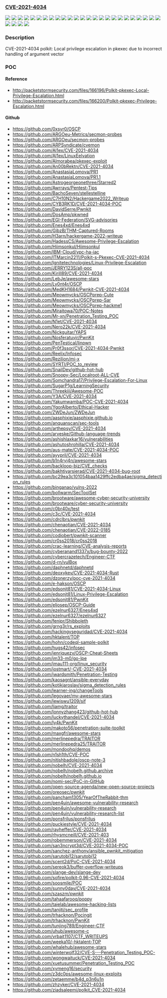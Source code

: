 ### [CVE-2021-4034](https://cve.mitre.org/cgi-bin/cvename.cgi?name=CVE-2021-4034)
![](https://img.shields.io/static/v1?label=Product&message=Red%20Hat%20Enterprise%20Linux%206%20Extended%20Lifecycle%20Support&color=blue)
![](https://img.shields.io/static/v1?label=Product&message=Red%20Hat%20Enterprise%20Linux%207&color=blue)
![](https://img.shields.io/static/v1?label=Product&message=Red%20Hat%20Enterprise%20Linux%207.3%20Advanced%20Update%20Support&color=blue)
![](https://img.shields.io/static/v1?label=Product&message=Red%20Hat%20Enterprise%20Linux%207.4%20Advanced%20Update%20Support&color=blue)
![](https://img.shields.io/static/v1?label=Product&message=Red%20Hat%20Enterprise%20Linux%207.6%20Advanced%20Update%20Support&color=blue)
![](https://img.shields.io/static/v1?label=Product&message=Red%20Hat%20Enterprise%20Linux%207.6%20Telco%20Extended%20Update%20Support&color=blue)
![](https://img.shields.io/static/v1?label=Product&message=Red%20Hat%20Enterprise%20Linux%207.6%20Update%20Services%20for%20SAP%20Solutions&color=blue)
![](https://img.shields.io/static/v1?label=Product&message=Red%20Hat%20Enterprise%20Linux%207.7%20Advanced%20Update%20Support&color=blue)
![](https://img.shields.io/static/v1?label=Product&message=Red%20Hat%20Enterprise%20Linux%207.7%20Telco%20Extended%20Update%20Support&color=blue)
![](https://img.shields.io/static/v1?label=Product&message=Red%20Hat%20Enterprise%20Linux%207.7%20Update%20Services%20for%20SAP%20Solutions&color=blue)
![](https://img.shields.io/static/v1?label=Product&message=Red%20Hat%20Enterprise%20Linux%208&color=blue)
![](https://img.shields.io/static/v1?label=Product&message=Red%20Hat%20Enterprise%20Linux%208.1%20Update%20Services%20for%20SAP%20Solutions&color=blue)
![](https://img.shields.io/static/v1?label=Product&message=Red%20Hat%20Enterprise%20Linux%208.2%20Extended%20Update%20Support&color=blue)
![](https://img.shields.io/static/v1?label=Product&message=Red%20Hat%20Enterprise%20Linux%208.4%20Extended%20Update%20Support&color=blue)
![](https://img.shields.io/static/v1?label=Product&message=Red%20Hat%20Virtualization%204%20for%20Red%20Hat%20Enterprise%20Linux%207&color=blue)
![](https://img.shields.io/static/v1?label=Product&message=Red%20Hat%20Virtualization%204%20for%20Red%20Hat%20Enterprise%20Linux%208&color=blue)
![](https://img.shields.io/static/v1?label=Version&message=!%200%3A0.112-12.el7_3.1%20&color=brighgreen)
![](https://img.shields.io/static/v1?label=Version&message=!%200%3A0.112-12.el7_4.2%20&color=brighgreen)
![](https://img.shields.io/static/v1?label=Version&message=!%200%3A0.112-18.el7_6.3%20&color=brighgreen)
![](https://img.shields.io/static/v1?label=Version&message=!%200%3A0.112-22.el7_7.2%20&color=brighgreen)
![](https://img.shields.io/static/v1?label=Version&message=!%200%3A0.112-26.el7_9.1%20&color=brighgreen)
![](https://img.shields.io/static/v1?label=Version&message=!%200%3A0.115-11.el8_2.2%20&color=brighgreen)
![](https://img.shields.io/static/v1?label=Version&message=!%200%3A0.115-11.el8_4.2%20&color=brighgreen)
![](https://img.shields.io/static/v1?label=Version&message=!%200%3A0.115-13.el8_5.1%20&color=brighgreen)
![](https://img.shields.io/static/v1?label=Version&message=!%200%3A0.115-9.el8_1.2%20&color=brighgreen)
![](https://img.shields.io/static/v1?label=Version&message=!%200%3A0.96-11.el6_10.2%20&color=brighgreen)
![](https://img.shields.io/static/v1?label=Version&message=!%200%3A4.3.21-20220126.0.el7_9%20&color=brighgreen)
![](https://img.shields.io/static/v1?label=Version&message=!%200%3A4.4.10-202202081536_8.5%20&color=brighgreen)
![](https://img.shields.io/static/v1?label=Vulnerability&message=Out-of-bounds%20Read&color=brighgreen)

### Description

CVE-2021-4034 polkit: Local privilege escalation in pkexec due to incorrect handling of argument vector

### POC

#### Reference
- http://packetstormsecurity.com/files/166196/Polkit-pkexec-Local-Privilege-Escalation.html
- http://packetstormsecurity.com/files/166200/Polkit-pkexec-Privilege-Escalation.html

#### Github
- https://github.com/0xsyr0/OSCP
- https://github.com/ARGOeu-Metrics/secmon-probes
- https://github.com/ARGOeu/secmon-probes
- https://github.com/ARPSyndicate/cvemon
- https://github.com/Al1ex/CVE-2021-4034
- https://github.com/Al1ex/LinuxEelvation
- https://github.com/Almorabea/pkexec-exploit
- https://github.com/An00bRektn/CVE-2021-4034
- https://github.com/AnastasiaLomova/PR1
- https://github.com/AnastasiaLomova/PR1.1
- https://github.com/Astrogeorgeonethree/Starred2
- https://github.com/Awrrays/Pentest-Tips
- https://github.com/BachoSeven/stellestelline
- https://github.com/C7H10N2/Hackergame2022_Writeup
- https://github.com/CYB3RK1D/CVE-2021-4034-POC
- https://github.com/DavidSerre/Pwnkit
- https://github.com/DosAmp/pkwned
- https://github.com/EGI-Federation/SVG-advisories
- https://github.com/Enes4xd/Enes4xd
- https://github.com/GibzB/THM-Captured-Rooms
- https://github.com/H3arn/hackergame-2022-writeup
- https://github.com/HadessCS/Awesome-Privilege-Escalation
- https://github.com/Hiimsonkul/Hiimsonkul
- https://github.com/IBM-Cloud/vpc-ha-iac
- https://github.com/ITMarcin2211/Polkit-s-Pkexec-CVE-2021-4034
- https://github.com/Ignitetechnologies/Linux-Privilege-Escalation
- https://github.com/JERRY123S/all-poc
- https://github.com/Kirill89/CVE-2021-4034
- https://github.com/LebJe/awesome-stars
- https://github.com/Ly0nt4r/OSCP
- https://github.com/MedKH1684/Pwnkit-CVE-2021-4034
- https://github.com/Meowmycks/OSCPprep-Cute
- https://github.com/Meowmycks/OSCPprep-Sar
- https://github.com/Meowmycks/OSCPprep-hackme1
- https://github.com/Miraitowa70/POC-Notes
- https://github.com/Mr-xn/Penetration_Testing_POC
- https://github.com/N1et/CVE-2021-4034
- https://github.com/Nero22k/CVE-2021-4034
- https://github.com/Nickguitar/YAPS
- https://github.com/Nosferatuvjr/PwnKit
- https://github.com/PenTestical/linpwn
- https://github.com/Pr0f3ssor/CVE-2021-4034-Pwnkit
- https://github.com/Reelix/Infosec
- https://github.com/Rezilion/mi-x
- https://github.com/SYRTI/POC_to_review
- https://github.com/SnailDev/github-hot-hub
- https://github.com/Snoopy-Sec/Localroot-ALL-CVE
- https://github.com/Somchandra17/Privilege-Escalation-For-Linux
- https://github.com/SugarP1g/LearningSecurity
- https://github.com/Threekiii/Awesome-POC
- https://github.com/Y3A/CVE-2021-4034
- https://github.com/Yakumwamba/POC-CVE-2021-4034
- https://github.com/YgorAlberto/Ethical-Hacker
- https://github.com/ZWDeJun/ZWDeJun
- https://github.com/aasphixie/aasphixie.github.io
- https://github.com/anquanscan/sec-tools
- https://github.com/arthepsy/CVE-2021-4034
- https://github.com/arveske/Github-language-trends
- https://github.com/ashishlaxkar16/vulnerabilities
- https://github.com/ashutoshrohilla/CVE-2021-4034
- https://github.com/aus-mate/CVE-2021-4034-POC
- https://github.com/ayypril/CVE-2021-4034
- https://github.com/b1n4ryj4n/awesome-stars
- https://github.com/backloop-biz/CVE_checks
- https://github.com/bakhtiyarsierad/CVE-2021-4034-bug-root
- https://github.com/bc29ea3c101054baa1429ffc2edba4ae/sigma_detection_rules
- https://github.com/binganao/vulns-2022
- https://github.com/bollwarm/SecToolSet
- https://github.com/brootware/awesome-cyber-security-university
- https://github.com/brootware/cyber-security-university
- https://github.com/c0br40x/test
- https://github.com/c3c/CVE-2021-4034
- https://github.com/cdrclbrs/pwnkit
- https://github.com/chenaotian/CVE-2021-4034
- https://github.com/chenaotian/CVE-2022-0185
- https://github.com/codiobert/pwnkit-scanner
- https://github.com/cr0ss2018/cr0ss2018
- https://github.com/crac-learning/CVE-analysis-reports
- https://github.com/cyberanand1337x/bug-bounty-2022
- https://github.com/cybercrazetech/Engineer-CTF
- https://github.com/d-rn/vulBox
- https://github.com/daphnetd/daphnetd
- https://github.com/deoxykev/CVE-2021-4034-Rust
- https://github.com/dzonerzy/poc-cve-2021-4034
- https://github.com/e-hakson/OSCP
- https://github.com/edsonjt81/CVE-2021-4034-Linux
- https://github.com/edsonjt81/Linux-Privilege-Escalation
- https://github.com/edsonjt81/PwnKit
- https://github.com/eljosep/OSCP-Guide
- https://github.com/ezelnur6327/Enes4xd
- https://github.com/ezelnur6327/ezelnur6327
- https://github.com/fenipr/Shibboleth
- https://github.com/grng3r/rs_exploits
- https://github.com/hackingyseguridad/CVE-2021-4034
- https://github.com/hktalent/TOP
- https://github.com/hohn/codeql-sample-polkit
- https://github.com/hugs42/infosec
- https://github.com/jenriquezv/OSCP-Cheat-Sheets
- https://github.com/jm33-m0/go-lpe
- https://github.com/jmau111-org/linux_security
- https://github.com/jostmart/-CVE-2021-4034
- https://github.com/jwardsmith/Penetration-Testing
- https://github.com/kaosagnt/ansible-everyday
- https://github.com/kotikjaroslav/sigma_detection_rules
- https://github.com/learner-ing/changeTools
- https://github.com/legovaer/my-awesome-stars
- https://github.com/lewiswu1209/sif
- https://github.com/liamg/traitor
- https://github.com/lonnyzhang423/github-hot-hub
- https://github.com/luckythandel/CVE-2021-4034
- https://github.com/ly4k/PwnKit
- https://github.com/makoto56/penetration-suite-toolkit
- https://github.com/maxgfr/awesome-stars
- https://github.com/merlinepedra/TRAITOR
- https://github.com/merlinepedra25/TRAITOR
- https://github.com/mondoohq/demos
- https://github.com/n1sh1th/CVE-POC
- https://github.com/nitishbadole/oscp-note-3
- https://github.com/nobelh/CVE-2021-4034
- https://github.com/nobelh/nobelh.github.archive
- https://github.com/nobelh/nobelh.github.io
- https://github.com/nomi-sec/PoC-in-GitHub
- https://github.com/open-source-agenda/new-open-source-projects
- https://github.com/oreosec/pwnkit
- https://github.com/pancham1305/YearOfTheRabbit-thm
- https://github.com/pen4uin/awesome-vulnerability-research
- https://github.com/pen4uin/vulnerability-research
- https://github.com/pen4uin/vulnerability-research-list
- https://github.com/ponsfrilus/ponsfrilus
- https://github.com/puckiestyle/CVE-2021-4034
- https://github.com/rayheffer/CVE-2021-4034
- https://github.com/rhysmcneill/CVE-2021-403
- https://github.com/robemmerson/CVE-2021-4034
- https://github.com/san3ncrypt3d/CVE-2021-4034-POC
- https://github.com/sanchez-anthony/ansible_pwnkit_mitigation
- https://github.com/sarutobi12/sarutobi12
- https://github.com/scent2d/PoC-CVE-2021-4034
- https://github.com/sereok3/buffer-overflow-writeups
- https://github.com/slange-dev/slange-dev
- https://github.com/sofire/polkit-0.96-CVE-2021-4034
- https://github.com/soosmile/POC
- https://github.com/sunny0day/CVE-2021-4034
- https://github.com/szaszm/pwnkit
- https://github.com/tahaafarooq/poppy
- https://github.com/taielab/awesome-hacking-lists
- https://github.com/tanjiti/sec_profile
- https://github.com/trhacknon/Pocingit
- https://github.com/trhacknon/PwnKit
- https://github.com/tunjing789/Engineer-CTF
- https://github.com/uhub/awesome-c
- https://github.com/vrbait1107/CTF_WRITEUPS
- https://github.com/weeka10/-hktalent-TOP
- https://github.com/whalehub/awesome-stars
- https://github.com/winterwolf32/CVE-S---Penetration_Testing_POC-
- https://github.com/wongwaituck/CVE-2021-4034
- https://github.com/xuetusummer/Penetration_Testing_POC
- https://github.com/xymeng16/security
- https://github.com/z3dc0ps/awesome-linux-exploits
- https://github.com/zetaemme/b4d_p3n6u1n
- https://github.com/zhzyker/CVE-2021-4034
- https://github.com/ziadsaleemi/polkit_CVE-2021-4034

